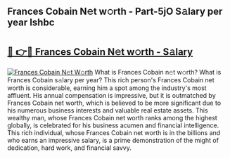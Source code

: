 ## Frances Cobain N𝚎t w𝚘rth - Part-5jO S𝚊lary per year Ishbc

# <h2><a href="http://gc3rdfm.nevu.top/?p=Frances+Cobain">🔗 👉🔴 Frances Cobain N𝚎t w𝚘rth - S𝚊lary</a></h2>

[![Frances Cobain N𝚎t W𝚘rth](https://i.imgur.com/Oavwk0R.jpeg)](http://gc3rdfm.nevu.top/?p=Frances+Cobain)
What is Frances Cobain n𝚎t w𝚘rth? What is Frances Cobain s𝚊lary per year?
This rich person's Frances Cobain net worth is considerable, earning him a spot among the industry's most affluent. His annual compensation is impressive, but it is outmatched by Frances Cobain net worth, which is believed to be more significant due to his numerous business interests and valuable real estate assets. This wealthy man, whose Frances Cobain net worth ranks among the highest globally, is celebrated for his business acumen and financial intelligence. This rich individual, whose Frances Cobain net worth is in the billions and who earns an impressive salary, is a prime demonstration of the might of dedication, hard work, and financial savvy.
